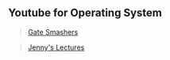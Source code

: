 ## Youtube for Operating System

> [Gate Smashers](https://www.youtube.com/watch?v=bkSWJJZNgf8&list=PLxCzCOWd7aiGz9donHRrE9I3Mwn6XdP8p)

> [Jenny's Lectures](https://www.youtube.com/watch?v=RozoeWzT7IM&list=PLdo5W4Nhv31a5ucW_S1K3-x6ztBRD-PNa)
